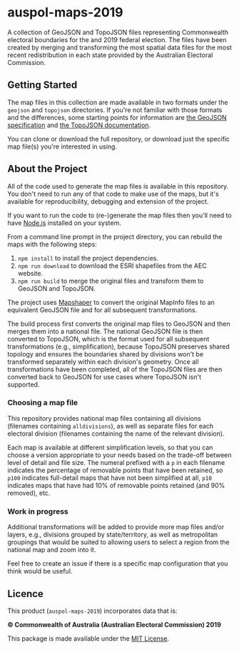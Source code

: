 # auspol-maps-2019

A collection of GeoJSON and TopoJSON files representing Commonwealth electoral boundaries for the and 2019 federal election. The files have been created by merging and transforming the most spatial data files for the most recent redistribution in each state provided by the Australian Electoral Commission.

## Getting Started

The map files in this collection are made available in two formats under the `geojson` and `topojson` directories. If you're not familiar with those formats and the differences, some starting points for information are [the GeoJSON specification](http://geojson.org/) and [the TopoJSON documentation](https://github.com/topojson/topojson/wiki).

You can clone or download the full repository, or download just the specific map file(s) you're interested in using.

## About the Project

All of the code used to generate the map files is available in this repository. You don't need to run any of that code to make use of the maps, but it's available for reproducibility, debugging and extension of the project.

If you want to run the code to (re-)generate the map files then you'll need to have [Node.js](https://nodejs.org/) installed on your system.

From a command line prompt in the project directory, you can rebuild the maps with the following steps:

1.  `npm install` to install the project dependencies.
2.  `npm run download` to download the ESRI shapefiles from the AEC website.
3.  `npm run build` to merge the original files and transform them to GeoJSON and TopoJSON.

The project uses [Mapshaper](https://github.com/mbloch/mapshaper) to convert the original MapInfo files to an equivalent GeoJSON file and for all subsequent transformations.

The build process first converts the original map files to GeoJSON and then merges them into a national file. The national GeoJSON file is then converted to TopoJSON, which is the format used for all subsequent transformations (e.g., simplification), because TopoJSON preserves shared topology and ensures the boundaries shared by divisions won't be transformed separately within each division's geometry. Once all transformations have been completed, all of the TopoJSON files are then converted back to GeoJSON for use cases where TopoJSON isn't supported.

### Choosing a map file

This repository provides national map files containing all divisions (filenames containing `alldivisions`), as well as separate files for each electoral division (filenames containing the name of the relevant division).

Each map is available at different simplification levels, so that you can choose a version appropriate to your needs based on the trade-off between level of detail and file size. The numeral prefixed with a `p` in each filename indicates the percentage of removable points that have been retained, so `p100` indicates full-detail maps that have not been simplified at all, `p10` indicates maps that have had 10% of removable points retained (and 90% removed), etc.

### Work in progress

Additional transformations will be added to provide more map files and/or layers, e.g., divisions grouped by state/territory, as well as metropolitan groupings that would be suited to allowing users to select a region from the national map and zoom into it.

Feel free to create an issue if there is a specific map configuration that you think would be useful.

## Licence

This product (`auspol-maps-2019`) incorporates data that is:

**© Commonwealth of Australia (Australian Electoral Commission) 2019**

This package is made available under the [MIT License](LICENSE).
